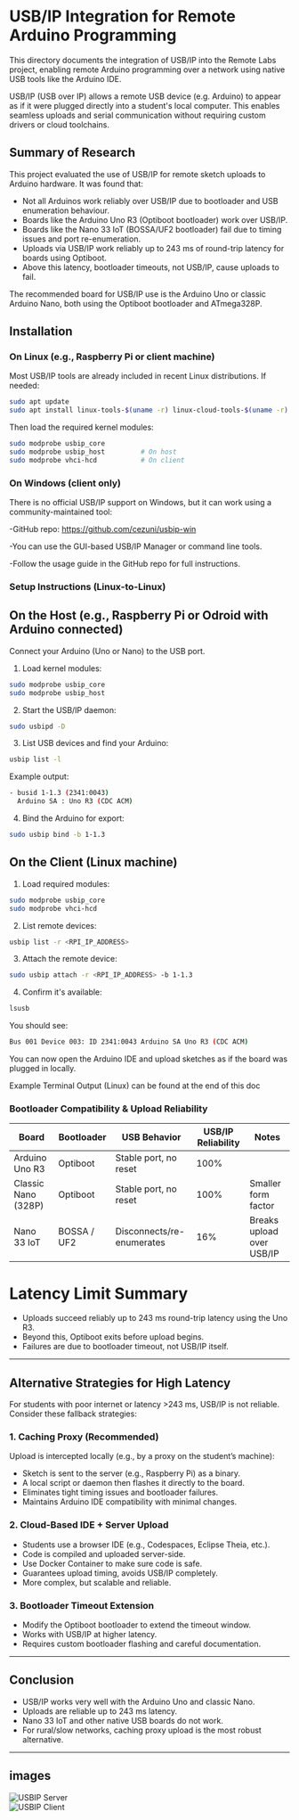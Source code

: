 # USB/IP Integration for Remote Arduino Programming

This directory documents the integration of USB/IP into the Remote Labs project, enabling remote Arduino programming over a network using native USB tools like the Arduino IDE.

USB/IP (USB over IP) allows a remote USB device (e.g. Arduino) to appear as if it were plugged directly into a student's local computer. This enables seamless uploads and serial communication without requiring custom drivers or cloud toolchains.

## Summary of Research

This project evaluated the use of USB/IP for remote sketch uploads to Arduino hardware. It was found that:

- Not all Arduinos work reliably over USB/IP due to bootloader and USB enumeration behaviour.
- Boards like the Arduino Uno R3 (Optiboot bootloader) work over USB/IP.
- Boards like the Nano 33 IoT (BOSSA/UF2 bootloader) fail due to timing issues and port re-enumeration.
- Uploads via USB/IP work reliably up to 243 ms of round-trip latency for boards using Optiboot.
- Above this latency, bootloader timeouts, not USB/IP, cause uploads to fail.

The recommended board for USB/IP use is the Arduino Uno or classic Arduino Nano, both using the Optiboot bootloader and ATmega328P.

## Installation

### On Linux (e.g., Raspberry Pi or client machine)

Most USB/IP tools are already included in recent Linux distributions. If needed:

```bash
sudo apt update
sudo apt install linux-tools-$(uname -r) linux-cloud-tools-$(uname -r)
```
Then load the required kernel modules:

```bash
sudo modprobe usbip_core
sudo modprobe usbip_host         # On host
sudo modprobe vhci-hcd           # On client
```
### On Windows (client only)
There is no official USB/IP support on Windows, but it can work using a community-maintained tool:

-GitHub repo: https://github.com/cezuni/usbip-win

-You can use the GUI-based USB/IP Manager or command line tools.

-Follow the usage guide in the GitHub repo for full instructions.

### Setup Instructions (Linux-to-Linux)
## On the Host (e.g., Raspberry Pi or Odroid with Arduino connected)
Connect your Arduino (Uno or Nano) to the USB port.

1. Load kernel modules:

```bash
sudo modprobe usbip_core
sudo modprobe usbip_host
```
2. Start the USB/IP daemon:

```bash
sudo usbipd -D
```
3. List USB devices and find your Arduino:

```bash
usbip list -l
```
Example output:

```bash
- busid 1-1.3 (2341:0043)
  Arduino SA : Uno R3 (CDC ACM)
```
4. Bind the Arduino for export:

```bash
sudo usbip bind -b 1-1.3
```
## On the Client (Linux machine)
1. Load required modules:

```bash
sudo modprobe usbip_core
sudo modprobe vhci-hcd
```
2. List remote devices:

```bash
usbip list -r <RPI_IP_ADDRESS>
```
3. Attach the remote device:

```bash
sudo usbip attach -r <RPI_IP_ADDRESS> -b 1-1.3
```
4. Confirm it's available:

```bash
lsusb
```
You should see:

```bash
Bus 001 Device 003: ID 2341:0043 Arduino SA Uno R3 (CDC ACM)
```
You can now open the Arduino IDE and upload sketches as if the board was plugged in locally.

Example Terminal Output (Linux) can be found at the end of this doc

### Bootloader Compatibility & Upload Reliability
| Board                | Bootloader   | USB Behavior              | USB/IP Reliability | Notes                     |
|---------------------|--------------|---------------------------|--------------------|---------------------------|
| Arduino Uno R3      | Optiboot     | Stable port, no reset     | 100%             |                          |
| Classic Nano (328P) | Optiboot     | Stable port, no reset     | 100%             | Smaller form factor       |
| Nano 33 IoT         | BOSSA / UF2  | Disconnects/re-enumerates | 16%              | Breaks upload over USB/IP |


# Latency Limit Summary

- Uploads succeed reliably up to 243 ms round-trip latency using the Uno R3.
- Beyond this, Optiboot exits before upload begins.
- Failures are due to bootloader timeout, not USB/IP itself.

---

## Alternative Strategies for High Latency

For students with poor internet or latency >243 ms, USB/IP is not reliable. Consider these fallback strategies:

### 1. Caching Proxy (Recommended)

Upload is intercepted locally (e.g., by a proxy on the student’s machine):

- Sketch is sent to the server (e.g., Raspberry Pi) as a binary.
- A local script or daemon then flashes it directly to the board.
- Eliminates tight timing issues and bootloader failures.
- Maintains Arduino IDE compatibility with minimal changes.

### 2. Cloud-Based IDE + Server Upload

- Students use a browser IDE (e.g., Codespaces, Eclipse Theia, etc.).
- Code is compiled and uploaded server-side.
- Use Docker Container to make sure code is safe.
- Guarantees upload timing, avoids USB/IP completely.
- More complex, but scalable and reliable.

### 3. Bootloader Timeout Extension

- Modify the Optiboot bootloader to extend the timeout window.
- Works with USB/IP at higher latency.
- Requires custom bootloader flashing and careful documentation.

---

## Conclusion

- USB/IP works very well with the Arduino Uno and classic Nano.
- Uploads are reliable up to 243 ms latency.
- Nano 33 IoT and other native USB boards do not work.
- For rural/slow networks, caching proxy upload is the most robust alternative.

---

## images

![USBIP Server](../docs/images/usbip_host_terminal.png)  
![USBIP Client](../docs/images/usbip_client_terminal.png)

